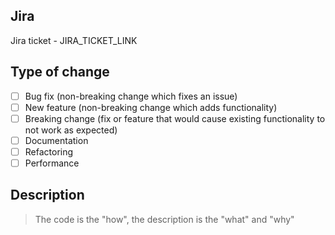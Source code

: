 ## Jira

Jira ticket - JIRA_TICKET_LINK

## Type of change

- [ ] Bug fix (non-breaking change which fixes an issue)
- [ ] New feature (non-breaking change which adds functionality)
- [ ] Breaking change (fix or feature that would cause existing functionality to not work as expected)
- [ ] Documentation
- [ ] Refactoring
- [ ] Performance

## Description

> The code is the "how", the description is the "what" and "why"
